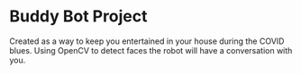 # Buddy Bot Project

Created as a way to keep you entertained in your house during the COVID blues. Using OpenCV to detect faces the robot will have a conversation with you.


